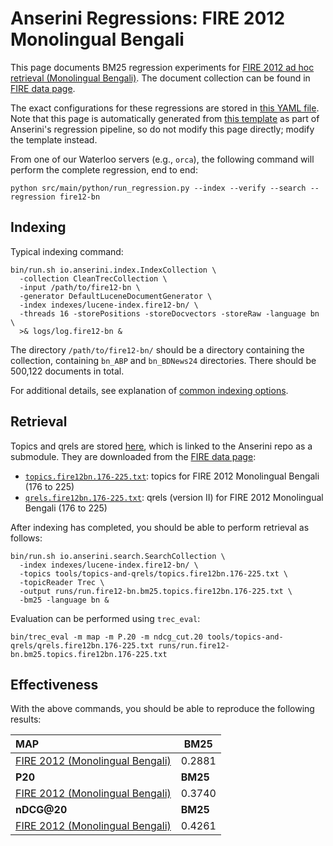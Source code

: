 # Anserini Regressions: FIRE 2012 Monolingual Bengali

This page documents BM25 regression experiments for [FIRE 2012 ad hoc retrieval (Monolingual Bengali)](https://www.isical.ac.in/~fire/2012/adhoc.html).
The document collection can be found in [FIRE data page](http://fire.irsi.res.in/fire/static/data).

The exact configurations for these regressions are stored in [this YAML file](../../src/main/resources/regression/fire12-bn.yaml).
Note that this page is automatically generated from [this template](../../src/main/resources/docgen/templates/fire12-bn.template) as part of Anserini's regression pipeline, so do not modify this page directly; modify the template instead.

From one of our Waterloo servers (e.g., `orca`), the following command will perform the complete regression, end to end:

```
python src/main/python/run_regression.py --index --verify --search --regression fire12-bn
```

## Indexing

Typical indexing command:

```
bin/run.sh io.anserini.index.IndexCollection \
  -collection CleanTrecCollection \
  -input /path/to/fire12-bn \
  -generator DefaultLuceneDocumentGenerator \
  -index indexes/lucene-index.fire12-bn/ \
  -threads 16 -storePositions -storeDocvectors -storeRaw -language bn \
  >& logs/log.fire12-bn &
```

The directory `/path/to/fire12-bn/` should be a directory containing the collection, containing `bn_ABP` and `bn_BDNews24` directories.
There should be 500,122 documents in total.

For additional details, see explanation of [common indexing options](../../docs/common-indexing-options.md).

## Retrieval

Topics and qrels are stored [here](https://github.com/castorini/anserini-tools/tree/master/topics-and-qrels), which is linked to the Anserini repo as a submodule.
They are downloaded from the [FIRE data page](http://fire.irsi.res.in/fire/static/data):

+ [`topics.fire12bn.176-225.txt`](https://github.com/castorini/anserini-tools/tree/master/topics-and-qrels/topics.fire12bn.176-225.txt): topics for FIRE 2012 Monolingual Bengali (176 to 225)
+ [`qrels.fire12bn.176-225.txt`](https://github.com/castorini/anserini-tools/tree/master/topics-and-qrels/qrels.fire12bn.176-225.txt): qrels (version II) for FIRE 2012 Monolingual Bengali (176 to 225)

After indexing has completed, you should be able to perform retrieval as follows:

```
bin/run.sh io.anserini.search.SearchCollection \
  -index indexes/lucene-index.fire12-bn/ \
  -topics tools/topics-and-qrels/topics.fire12bn.176-225.txt \
  -topicReader Trec \
  -output runs/run.fire12-bn.bm25.topics.fire12bn.176-225.txt \
  -bm25 -language bn &
```

Evaluation can be performed using `trec_eval`:

```
bin/trec_eval -m map -m P.20 -m ndcg_cut.20 tools/topics-and-qrels/qrels.fire12bn.176-225.txt runs/run.fire12-bn.bm25.topics.fire12bn.176-225.txt
```

## Effectiveness

With the above commands, you should be able to reproduce the following results:

| **MAP**                                                                                                      | **BM25**  |
|:-------------------------------------------------------------------------------------------------------------|-----------|
| [FIRE 2012 (Monolingual Bengali)](https://github.com/castorini/anserini-tools/tree/master/topics-and-qrels/topics.fire12bn.176-225.txt)| 0.2881    |
| **P20**                                                                                                      | **BM25**  |
| [FIRE 2012 (Monolingual Bengali)](https://github.com/castorini/anserini-tools/tree/master/topics-and-qrels/topics.fire12bn.176-225.txt)| 0.3740    |
| **nDCG@20**                                                                                                  | **BM25**  |
| [FIRE 2012 (Monolingual Bengali)](https://github.com/castorini/anserini-tools/tree/master/topics-and-qrels/topics.fire12bn.176-225.txt)| 0.4261    |
